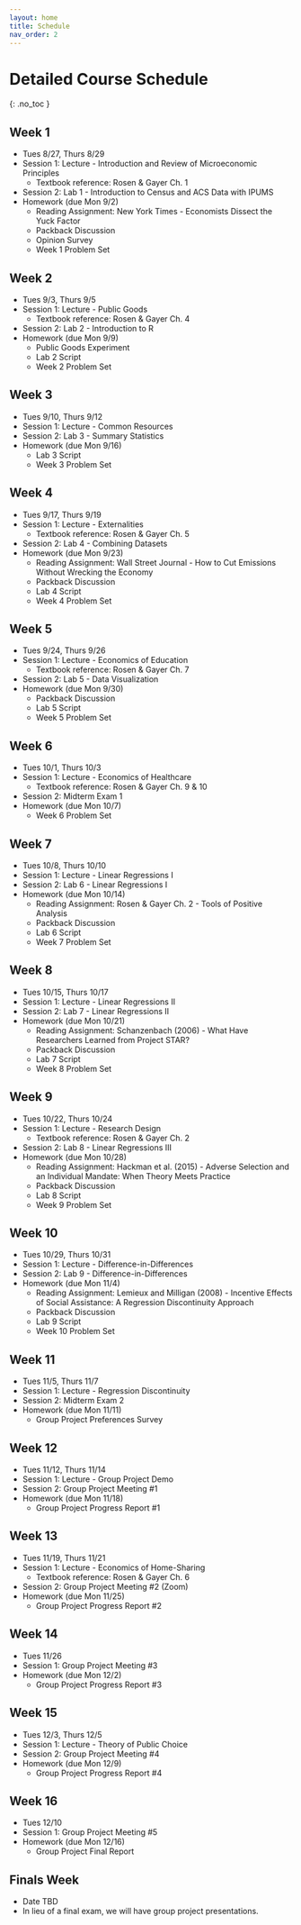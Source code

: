 ```yaml
---
layout: home
title: Schedule
nav_order: 2
---
```


# Detailed Course Schedule
{: .no_toc }

## Week 1
- Tues 8/27, Thurs 8/29
- Session 1: Lecture - Introduction and Review of Microeconomic Principles
  - Textbook reference: Rosen & Gayer Ch. 1
- Session 2: Lab 1 - Introduction to Census and ACS Data with IPUMS
- Homework (due Mon 9/2)
  - Reading Assignment: New York Times - Economists Dissect the Yuck Factor
  - Packback Discussion
  - Opinion Survey
  - Week 1 Problem Set
  
## Week 2
- Tues 9/3, Thurs 9/5
- Session 1: Lecture - Public Goods
  - Textbook reference: Rosen & Gayer Ch. 4
- Session 2: Lab 2 - Introduction to R
- Homework (due Mon 9/9)
  - Public Goods Experiment
  - Lab 2 Script   
  - Week 2 Problem Set
  
## Week 3
- Tues 9/10, Thurs 9/12
- Session 1: Lecture - Common Resources
- Session 2: Lab 3 - Summary Statistics
- Homework (due Mon 9/16)
  - Lab 3 Script 
  - Week 3 Problem Set

## Week 4
- Tues 9/17, Thurs 9/19
- Session 1: Lecture - Externalities
  - Textbook reference: Rosen & Gayer Ch. 5
- Session 2: Lab 4 - Combining Datasets
- Homework (due Mon 9/23)
  - Reading Assignment: Wall Street Journal - How to Cut Emissions Without Wrecking the Economy
  - Packback Discussion
  - Lab 4 Script 
  - Week 4 Problem Set

## Week 5
- Tues 9/24, Thurs 9/26
- Session 1: Lecture - Economics of Education
  - Textbook reference: Rosen & Gayer Ch. 7
- Session 2: Lab 5 - Data Visualization
- Homework (due Mon 9/30)
  - Packback Discussion
  - Lab 5 Script
  - Week 5 Problem Set

## Week 6
- Tues 10/1, Thurs 10/3
- Session 1: Lecture - Economics of Healthcare
  - Textbook reference: Rosen & Gayer Ch. 9 & 10
- Session 2: Midterm Exam 1
- Homework (due Mon 10/7)
  - Week 6 Problem Set

## Week 7
- Tues 10/8, Thurs 10/10
- Session 1: Lecture - Linear Regressions I
- Session 2: Lab 6 - Linear Regressions I
- Homework (due Mon 10/14)
  - Reading Assignment: Rosen & Gayer Ch. 2 - Tools of Positive Analysis
  - Packback Discussion
  - Lab 6 Script
  - Week 7 Problem Set

## Week 8
- Tues 10/15, Thurs 10/17
- Session 1: Lecture - Linear Regressions II
- Session 2: Lab 7 - Linear Regressions II
- Homework (due Mon 10/21)
  - Reading Assignment: Schanzenbach (2006) - What Have Researchers Learned from Project STAR?
  - Packback Discussion
  - Lab 7 Script 
  - Week 8 Problem Set

## Week 9
- Tues 10/22, Thurs 10/24
- Session 1: Lecture - Research Design
  - Textbook reference: Rosen & Gayer Ch. 2
- Session 2: Lab 8 - Linear Regressions III
- Homework (due Mon 10/28)
  - Reading Assignment: Hackman et al. (2015) - Adverse Selection and an Individual Mandate: When Theory Meets Practice
  - Packback Discussion
  - Lab 8 Script
  - Week 9 Problem Set

## Week 10
- Tues 10/29, Thurs 10/31
- Session 1: Lecture - Difference-in-Differences
- Session 2: Lab 9 - Difference-in-Differences
- Homework (due Mon 11/4)
  - Reading Assignment: Lemieux and Milligan (2008) - Incentive Effects of Social Assistance: A Regression Discontinuity Approach
  - Packback Discussion
  - Lab 9 Script
  - Week 10 Problem Set

## Week 11
- Tues 11/5, Thurs 11/7
- Session 1: Lecture - Regression Discontinuity
- Session 2: Midterm Exam 2
- Homework (due Mon 11/11)
  - Group Project Preferences Survey

## Week 12
- Tues 11/12, Thurs 11/14
- Session 1: Lecture - Group Project Demo
- Session 2: Group Project Meeting #1
- Homework (due Mon 11/18)
  - Group Project Progress Report #1

## Week 13
- Tues 11/19, Thurs 11/21
- Session 1: Lecture - Economics of Home-Sharing
  - Textbook reference: Rosen & Gayer Ch. 6
- Session 2: Group Project Meeting #2 (Zoom)
- Homework (due Mon 11/25)
  - Group Project Progress Report #2

## Week 14
- Tues 11/26
- Session 1: Group Project Meeting #3
- Homework (due Mon 12/2)
  - Group Project Progress Report #3

## Week 15
- Tues 12/3, Thurs 12/5
- Session 1: Lecture - Theory of Public Choice
- Session 2: Group Project Meeting #4
- Homework (due Mon 12/9)
  - Group Project Progress Report #4

## Week 16
- Tues 12/10
- Session 1: Group Project Meeting #5
- Homework (due Mon 12/16)
  - Group Project Final Report
  
## Finals Week
- Date TBD
- In lieu of a final exam, we will have group project presentations.

  


